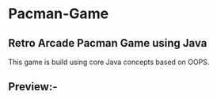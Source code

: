 # Pacman-Game
## Retro Arcade Pacman Game using Java

This game is build using core Java concepts based on OOPS.

## Preview:-

